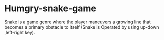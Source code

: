 # Humgry-snake-game
Snake is a game genre where the player maneuvers a growing line that becomes a primary obstacle to itself (Snake is Operated by using up-down ,left-right key).
